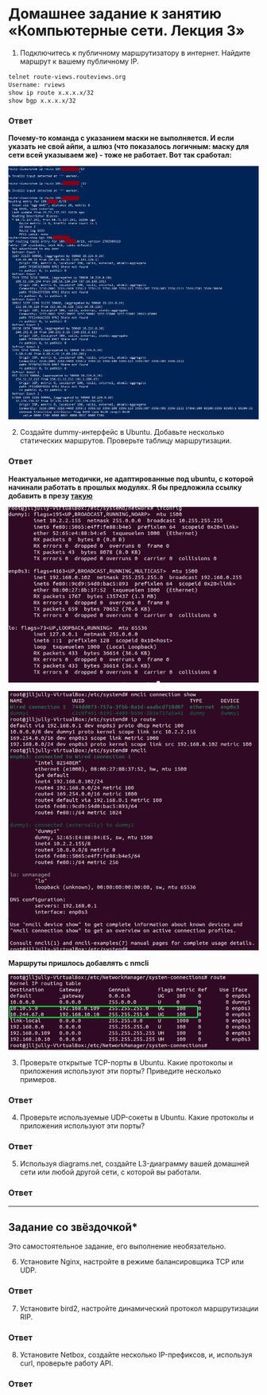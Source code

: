 # Домашнее задание к занятию «Компьютерные сети. Лекция 3»

1. Подключитесь к публичному маршрутизатору в интернет. Найдите маршрут к вашему публичному IP.

 ```
telnet route-views.routeviews.org
Username: rviews
show ip route x.x.x.x/32
show bgp x.x.x.x/32
```

### Ответ

**Почему-то команда с указанием маски не выполняется. И если указать не свой айпи, а шлюз (что показалось логичным: маску для сети всей указываем же) - тоже не работает. Вот так сработал:**

![Скрин](https://github.com/Jlljully/Net_3/blob/main/Screenshot_3.png "1")

2. Создайте dummy-интерфейс в Ubuntu. Добавьте несколько статических маршрутов. Проверьте таблицу маршрутизации.

### Ответ

**Неактуальные методички, не адаптированные под ubuntu, с которой начинали работать в прошлых модулях. Я бы предложила ссылку добавить в презу [такую](https://super-unix.com/ubuntu/ubuntu-ubuntu-18-04-how-to-create-a-persistent-dumthe-network-interface/)**

![Скрин](https://github.com/Jlljully/Net_3/blob/main/Screenshot_4.png "Dummy")

![Скрин](https://github.com/Jlljully/Net_3/blob/main/Screenshot_5.png "Dummy")

**Маршруты пришлось добавлять с nmcli**

![Скрин](https://github.com/Jlljully/Net_3/blob/main/Screenshot_6.png "Route")

3. Проверьте открытые TCP-порты в Ubuntu. Какие протоколы и приложения используют эти порты? Приведите несколько примеров.

### Ответ

4. Проверьте используемые UDP-сокеты в Ubuntu. Какие протоколы и приложения используют эти порты?

### Ответ

5. Используя diagrams.net, создайте L3-диаграмму вашей домашней сети или любой другой сети, с которой вы работали. 

### Ответ


 ---
 
## Задание со звёздочкой* 

Это самостоятельное задание, его выполнение необязательно.

6. Установите Nginx, настройте в режиме балансировщика TCP или UDP.

### Ответ

7. Установите bird2, настройте динамический протокол маршрутизации RIP.

### Ответ

8. Установите Netbox, создайте несколько IP-префиксов, и, используя curl, проверьте работу API.

### Ответ

